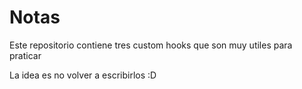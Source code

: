 # Notas

Este repositorio contiene tres custom hooks que son muy utiles
para praticar

La idea es no volver a escribirlos :D
